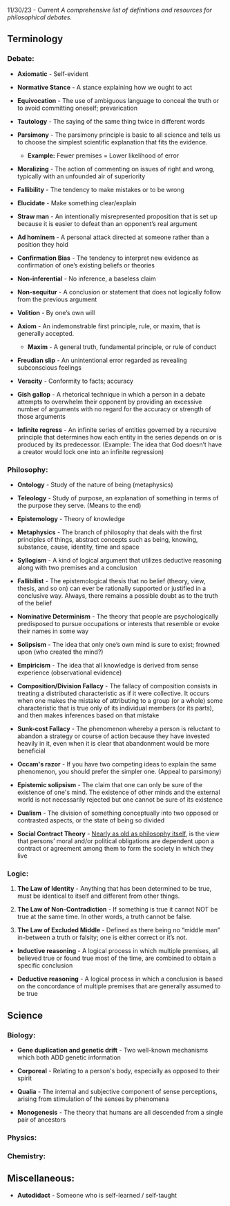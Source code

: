 11/30/23 - Current
*A comprehensive list of definitions and resources for philosophical debates.*
## Terminology

### Debate:

* **Axiomatic** - Self-evident

* **Normative Stance** - A stance explaining how we ought to act

* **Equivocation** - The use of ambiguous language to conceal the truth or to avoid committing oneself; prevarication

* **Tautology** - The saying of the same thing twice in different words

* **Parsimony** - The parsimony principle is basic to all science and tells us to choose the simplest scientific explanation that fits the evidence.
	* **Example:** Fewer premises = Lower likelihood of error

* **Moralizing** - The action of commenting on issues of right and wrong, typically with an unfounded air of superiority

* **Fallibility** - The tendency to make mistakes or to be wrong

* **Elucidate** - Make something clear/explain

* **Straw man** - An intentionally misrepresented proposition that is set up because it is easier to defeat than an opponent’s real argument

* **Ad hominem** - A personal attack directed at someone rather than a position they hold

* **Confirmation Bias** - The tendency to interpret new evidence as confirmation of one’s existing beliefs or theories

* **Non-inferential** - No inference, a baseless claim

* **Non-sequitur** - A conclusion or statement that does not logically follow from the previous argument

* **Volition** - By one’s own will

* **Axiom** - An indemonstrable first principle, rule, or maxim, that is generally accepted.
	* **Maxim** - A general truth, fundamental principle, or rule of conduct

* **Freudian slip** - An unintentional error regarded as revealing subconscious feelings

* **Veracity** - Conformity to facts; accuracy

* **Gish gallop** - A rhetorical technique in which a person in a debate attempts to overwhelm their opponent by providing an excessive number of arguments with no regard for the accuracy or strength of those arguments

* **Infinite regress** - An infinite series of entities governed by a recursive principle that determines how each entity in the series depends on or is produced by its predecessor. (Example: The idea that God doesn’t have a creator would lock one into an infinite regression)

### Philosophy:

* **Ontology** - Study of the nature of being (metaphysics)

* **Teleology** - Study of purpose, an explanation of something in terms of the purpose they serve. (Means to the end)

* **Epistemology** - Theory of knowledge

* **Metaphysics** - The branch of philosophy that deals with the first principles of things, abstract concepts such as being, knowing, substance, cause, identity, time and space

* **Syllogism** - A kind of logical argument that utilizes deductive reasoning along with two premises and a conclusion

* **Fallibilist** - The epistemological thesis that no belief (theory, view, thesis, and so on) can ever be rationally supported or justified in a conclusive way. Always, there remains a possible doubt as to the truth of the belief

* **Nominative Determinism** - The theory that people are psychologically predisposed to pursue occupations or interests that resemble or evoke their names in some way

* **Solipsism** - The idea that only one’s own mind is sure to exist; frowned upon (who created the mind?)

* **Empiricism** - The idea that all knowledge is derived from sense experience (observational evidence)

* **Composition/Division Fallacy** - The fallacy of composition consists in treating a distributed characteristic as if it were collective. It occurs when one makes the mistake of attributing to a group (or a whole) some characteristic that is true only of its individual members (or its parts), and then makes inferences based on that mistake

* **Sunk-cost Fallacy** - The phenomenon whereby a person is reluctant to abandon a strategy or course of action because they have invested heavily in it, even when it is clear that abandonment would be more beneficial

* **Occam's razor** - If you have two competing ideas to explain the same phenomenon, you should prefer the simpler one. (Appeal to parsimony)

* **Epistemic solipsism** - The claim that one can only be sure of the existence of one's mind. The existence of other minds and the external world is not necessarily rejected but one cannot be sure of its existence

* **Dualism** - The division of something conceptually into two opposed or contrasted aspects, or the state of being so divided

* **Social Contract Theory** - [Nearly as old as philosophy itself](https://iep.utm.edu/soc-cont/), is the view that persons’ moral and/or political obligations are dependent upon a contract or agreement among them to form the society in which they live

### Logic:

1. **The Law of Identity** - Anything that has been determined to be true, must be identical to itself and different from other things.

2. **The Law of Non-Contradiction** - If something is true it cannot NOT be true at the same time. In other words, a truth cannot be false.

3. **The Law of Excluded Middle** - Defined as there being no “middle man” in-between a truth or falsity; one is either correct or it’s not.

* **Inductive reasoning** - A logical process in which multiple premises, all believed true or found true most of the time, are combined to obtain a specific conclusion

* **Deductive reasoning** - A logical process in which a conclusion is based on the concordance of multiple premises that are generally assumed to be true

## Science

### Biology:

* **Gene duplication and genetic drift** - Two well-known mechanisms which both ADD genetic information

* **Corporeal** - Relating to a person's body, especially as opposed to their spirit

* **Qualia** - The internal and subjective component of sense perceptions, arising from stimulation of the senses by phenomena

* **Monogenesis** - The theory that humans are all descended from a single pair of ancestors

### Physics:

### Chemistry:

## Miscellaneous:

* **Autodidact** - Someone who is self-learned / self-taught